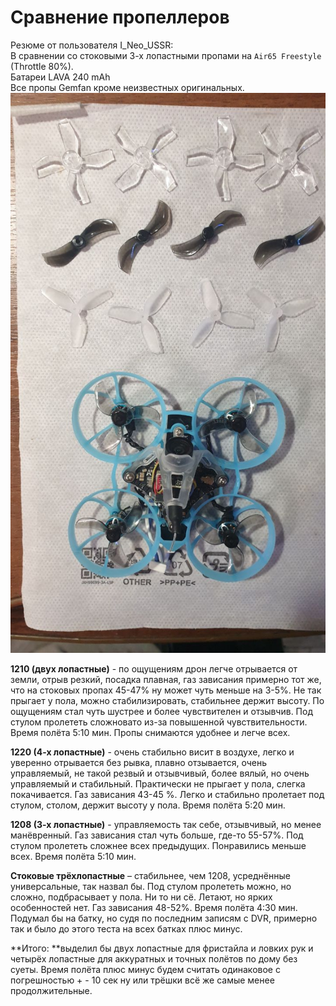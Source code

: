 # Сравнение пропеллеров
Резюме от пользователя I_Neo_USSR:  
В сравнении со стоковыми 3-х лопастными пропами на `Air65 Freestyle`  (Throttle  80%).  
Батареи LAVA 240 mAh  
Все пропы Gemfan кроме неизвестных оригинальных.  
![](Props_Compare.jpg)  

**1210 (двух лопастные)** - по ощущениям дрон легче отрывается от земли, отрыв резкий, посадка плавная, газ зависания примерно тот же, что на стоковых пропах 45-47% ну может чуть меньше на 3-5%. Не так прыгает у пола, можно стабилизировать, стабильнее держит высоту. По ощущениям стал чуть шустрее и более чувствителен и отзывчив. Под стулом пролететь сложновато из-за повышенной чувствительности. Время полёта 5:10 мин. Пропы снимаются удобнее и легче всех.

**1220 (4-х лопастные)** - очень стабильно висит в воздухе, легко и уверенно отрывается без рывка, плавно отзывается, очень управляемый, не такой резвый и отзывчивый, более вялый, но очень управляемый и стабильный. Практически не прыгает у пола, слегка покачивается. Газ зависания 43-45 %. Легко и стабильно пролетает под стулом, столом, держит высоту у пола. Время полёта 5:20 мин.

**1208 (3-х лопастные)** - управляемость так себе, отзывчивый, но менее манёвренный. Газ зависания стал чуть больше, где-то 55-57%. Под стулом пролететь сложнее всех предыдущих. Понравились меньше всех. Время полёта 5:10 мин.

**Стоковые трёхлопастные** – стабильнее, чем 1208, усреднённые универсальные, так назвал бы. Под стулом пролететь можно, но сложно, подбрасывает у пола. Ни то ни сё. Летают, но ярких особенностей нет. Газ зависания 48-52%. Время полёта 4:30 мин. Подумал бы на батку, но судя по последним записям с DVR, примерно так и было до этого теста на всех батках плюс минус.

**Итого: **выделил бы двух лопастные для фристайла и ловких рук и четырёх лопастные для аккуратных и точных полётов по дому без суеты.
Время полёта плюс минус будем считать одинаковое с погрешностью + - 10 сек ну или трёшки всё же самые менее продолжительные.

